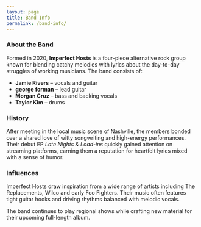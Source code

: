 ```yaml
---
layout: page
title: Band Info
permalink: /band-info/
---
```


### About the Band

Formed in 2020, **Imperfect Hosts** is a four-piece alternative rock group known for blending catchy melodies with lyrics about the day-to-day struggles of working musicians. The band consists of:

- **Jamie Rivers** – vocals and guitar
- **george forman** – lead guitar
- **Morgan Cruz** – bass and backing vocals
- **Taylor Kim** – drums

### History

After meeting in the local music scene of Nashville, the members bonded over a shared love of witty songwriting and high-energy performances. Their debut EP *Late Nights & Load-ins* quickly gained attention on streaming platforms, earning them a reputation for heartfelt lyrics mixed with a sense of humor.

### Influences

Imperfect Hosts draw inspiration from a wide range of artists including The Replacements, Wilco and early Foo Fighters. Their music often features tight guitar hooks and driving rhythms balanced with melodic vocals.

The band continues to play regional shows while crafting new material for their upcoming full-length album.
